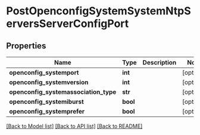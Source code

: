 # PostOpenconfigSystemSystemNtpServersServerConfigPort

## Properties
Name | Type | Description | Notes
------------ | ------------- | ------------- | -------------
**openconfig_systemport** | **int** |  | [optional] 
**openconfig_systemversion** | **int** |  | [optional] 
**openconfig_systemassociation_type** | **str** |  | [optional] 
**openconfig_systemiburst** | **bool** |  | [optional] 
**openconfig_systemprefer** | **bool** |  | [optional] 

[[Back to Model list]](../README.md#documentation-for-models) [[Back to API list]](../README.md#documentation-for-api-endpoints) [[Back to README]](../README.md)


